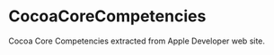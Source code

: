 CocoaCoreCompetencies
=====================

Cocoa Core Competencies extracted from Apple Developer web site.
